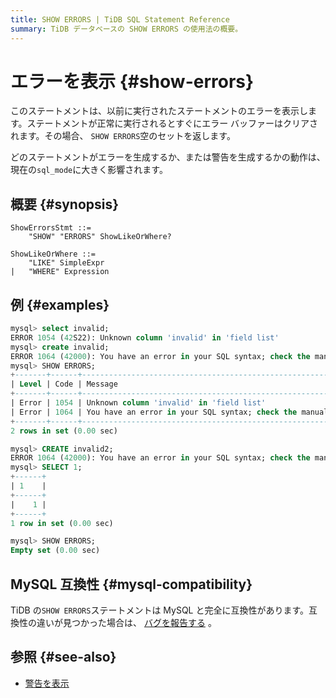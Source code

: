 ```yaml
---
title: SHOW ERRORS | TiDB SQL Statement Reference
summary: TiDB データベースの SHOW ERRORS の使用法の概要。
---
```


# エラーを表示 {#show-errors}

このステートメントは、以前に実行されたステートメントのエラーを表示します。ステートメントが正常に実行されるとすぐにエラー バッファーはクリアされます。その場合、 `SHOW ERRORS`空のセットを返します。

どのステートメントがエラーを生成するか、または警告を生成するかの動作は、現在の`sql_mode`に大きく影響されます。

## 概要 {#synopsis}

```ebnf+diagram
ShowErrorsStmt ::=
    "SHOW" "ERRORS" ShowLikeOrWhere?

ShowLikeOrWhere ::=
    "LIKE" SimpleExpr
|   "WHERE" Expression
```

## 例 {#examples}

```sql
mysql> select invalid;
ERROR 1054 (42S22): Unknown column 'invalid' in 'field list'
mysql> create invalid;
ERROR 1064 (42000): You have an error in your SQL syntax; check the manual that corresponds to your TiDB version for the right syntax to use line 1 column 14 near "invalid"
mysql> SHOW ERRORS;
+-------+------+-----------------------------------------------------------------------------------------------------------------------------------------------------------+
| Level | Code | Message                                                                                                                                                   |
+-------+------+-----------------------------------------------------------------------------------------------------------------------------------------------------------+
| Error | 1054 | Unknown column 'invalid' in 'field list'                                                                                                                  |
| Error | 1064 | You have an error in your SQL syntax; check the manual that corresponds to your TiDB version for the right syntax to use line 1 column 14 near "invalid"  |
+-------+------+-----------------------------------------------------------------------------------------------------------------------------------------------------------+
2 rows in set (0.00 sec)

mysql> CREATE invalid2;
ERROR 1064 (42000): You have an error in your SQL syntax; check the manual that corresponds to your TiDB version for the right syntax to use line 1 column 15 near "invalid2"
mysql> SELECT 1;
+------+
| 1    |
+------+
|    1 |
+------+
1 row in set (0.00 sec)

mysql> SHOW ERRORS;
Empty set (0.00 sec)
```

## MySQL 互換性 {#mysql-compatibility}

TiDB の`SHOW ERRORS`ステートメントは MySQL と完全に互換性があります。互換性の違いが見つかった場合は、 [バグを報告する](https://docs.pingcap.com/tidb/stable/support) 。

## 参照 {#see-also}

-   [警告を表示](/sql-statements/sql-statement-show-warnings.md)
